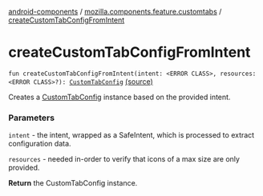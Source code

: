 [android-components](../index.md) / [mozilla.components.feature.customtabs](index.md) / [createCustomTabConfigFromIntent](./create-custom-tab-config-from-intent.md)

# createCustomTabConfigFromIntent

`fun createCustomTabConfigFromIntent(intent: <ERROR CLASS>, resources: <ERROR CLASS>?): `[`CustomTabConfig`](../mozilla.components.browser.state.state/-custom-tab-config/index.md) [(source)](https://github.com/mozilla-mobile/android-components/blob/master/components/feature/customtabs/src/main/java/mozilla/components/feature/customtabs/CustomTabConfigHelper.kt#L83)

Creates a [CustomTabConfig](../mozilla.components.browser.state.state/-custom-tab-config/index.md) instance based on the provided intent.

### Parameters

`intent` - the intent, wrapped as a SafeIntent, which is processed to extract configuration data.

`resources` - needed in-order to verify that icons of a max size are only provided.

**Return**
the CustomTabConfig instance.


